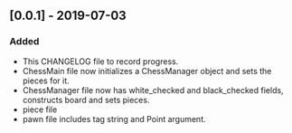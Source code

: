 ## [0.0.1] - 2019-07-03
### Added
- This CHANGELOG file to record progress.
- ChessMain file now initializes a ChessManager object and sets the pieces for it.
- ChessManager file now has white_checked and black_checked fields, constructs board and sets pieces.
- piece file
- pawn file includes tag string and Point argument.
